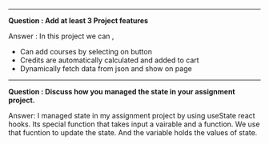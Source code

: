 <hr>

**Question : Add at least 3 Project features**

Answer : In this project we can ,

-   Can add courses by selecting on button
-   Credits are automatically calculated and added to cart
-   Dynamically fetch data from json and show on page

<hr>

**Question : Discuss how you managed the state in your assignment project.**

Answer: I managed state in my assignment project by using useState react hooks. Its special function that takes input a vairable and a function. We use that fucntion to update the state. And the variable holds the values of state.
